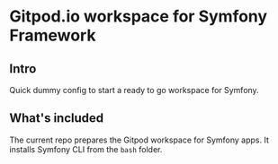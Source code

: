 # Gitpod.io workspace for Symfony Framework

## Intro

Quick dummy config to start a ready to go workspace for Symfony.

## What's included

The current repo prepares the Gitpod workspace for Symfony apps. It installs Symfony CLI from the `bash` folder.

